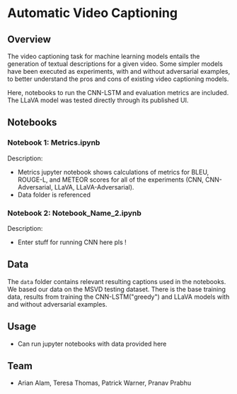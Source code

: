 # Automatic Video Captioning 

## Overview

The video captioning task for machine learning models entails the generation of textual descriptions for a given video. 
Some simpler models have been executed as experiments, with and without adversarial examples, to better understand the pros and cons of existing video captioning models.

Here, notebooks to run the CNN-LSTM and evaluation metrics are included. The LLaVA model was tested directly through its published UI. 

## Notebooks

### Notebook 1: Metrics.ipynb

Description:
- Metrics jupyter notebook shows calculations of metrics for BLEU, ROUGE-L, and METEOR scores for all of the experiments (CNN, CNN-Adversarial, LLaVA, LLaVA-Adversarial).
- Data folder is referenced

### Notebook 2: Notebook_Name_2.ipynb

Description:
- Enter stuff for running CNN here pls !

## Data

The `data` folder contains relevant resulting captions used in the notebooks. We based our data on the MSVD testing dataset. There is the base training data, results from training the CNN-LSTM("greedy") and 
LLaVA models with and without adversarial examples. 


## Usage

- Can run jupyter notebooks with data provided here

## Team

- Arian Alam, Teresa Thomas, Patrick Warner, Pranav Prabhu
